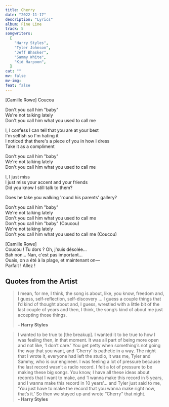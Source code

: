 ```yaml
---
title: Cherry
date: "2022-11-17"
description: "Lyrics"
album: Fine Line
track: 5
songwriters:
  [
    "Harry Styles",
    "Tyler Johnson",
    "Jeff Bhasker",
    "Sammy White",
    "Kid Harpoon",
  ]
cat: ""
mv: false
mv-img:
feat: false
---
```


<p className="intro">
[Camille Rowe]
Coucou <br />
</p>
<p className="chorus">
Don't you call him "baby" <br />
We're not talking lately <br />
Don't you call him what you used to call me <br />
</p>
<p className="verse-one">
I, I confess I can tell that you are at your best <br />
I'm selfish so I'm hating it <br />
I noticed that there's a piece of you in how I dress <br />
Take it as a compliment <br />
</p>
<p className="chorus">
Don't you call him "baby" <br />
We're not talking lately <br />
Don't you call him what you used to call me <br />
</p>
<p className="verse-two">
I, I just miss <br />
I just miss your accent and your friends <br />
Did you know I still talk to them? <br />
</p>
<p className="bridge">
Does he take you walking 'round his parents' gallery? <br />
</p>
<p className="chorus">
Don't you call him "baby" <br />
We're not talking lately <br />
Don't you call him what you used to call me <br />
Don't you call him "baby" (Coucou) <br />
We're not talking lately <br />
Don't you call him what you used to call me (Coucou) <br />
</p>
<p className="outro">
[Camille Rowe] <br />
Coucou ! Tu dors ? Oh, j'suis désolée... <br />
Bah non... Nan, c'est pas important... <br />
Ouais, on a été à la plage, et maintenant on— <br />
Parfait ! Allez ! <br />
</p>

## Quotes from the Artist

<blockquote cite="https://youtu.be/6SmM04jO1eQ">
I mean, for me, I think, the song is about, like, you know, freedom and, I guess, self-reflection, self-discovery … I guess a couple things that I’d kind of thought about and, I guess, wrestled with a little bit of the last couple of years and then, I think, the song’s kind of about me just accepting those things.

<b>- Harry Styles</b>

</blockquote>

<blockquote cite="https://www.youtube.com/watch?v=moIOVVEIffQ">
I wanted to be true to [the breakup]. I wanted it to be true to how I was feeling then, in that moment. It was all part of being more open and not like, ‘I don’t care.’ You get petty when something’s not going the way that you want, and ‘Cherry' is pathetic in a way. The night that I wrote it, everyone had left the studio, it was me, Tyler and Sammy, who is our engineer. I was feeling a lot of pressure because the last record wasn’t a radio record. I felt a lot of pressure to be making these big songs. You know, I have all these ideas about records that I want to make, and ‘I wanna make this record in 5 years, and I wanna make this record in 10 years’… and Tyler just said to me, ‘You just have to make the record that you wanna make right now, that’s it.’ So then we stayed up and wrote “Cherry” that night. <br />
<b>- Harry Styles</b>
</blockquote>
